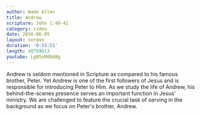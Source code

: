 ```yaml
---
author: Wade Allen
title: Andrew
scripture: John 1:40-42
category: video
date: 2016-06-05
layout: sermon
duration: '0:33:51' 
length: 48759013
youtube: LgN5vMd66Bg
---
```


Andrew is seldom mentioned in Scripture as compared to his famous brother, Peter. Yet Andrew is one of the first followers of Jesus and is responsible for introducing Peter to Him. As we study the life of Andrew, his behind-the-scenes presence serves an important function in Jesus' ministry. We are challenged to feature the crucial task of serving in the background as we focus on Peter's brother, Andrew.

